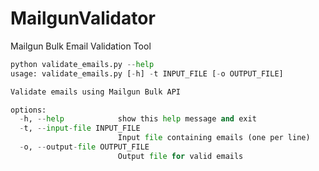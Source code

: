 # MailgunValidator
Mailgun Bulk Email Validation Tool
```python
python validate_emails.py --help
usage: validate_emails.py [-h] -t INPUT_FILE [-o OUTPUT_FILE]

Validate emails using Mailgun Bulk API

options:
  -h, --help            show this help message and exit
  -t, --input-file INPUT_FILE
                        Input file containing emails (one per line)
  -o, --output-file OUTPUT_FILE
                        Output file for valid emails
```
